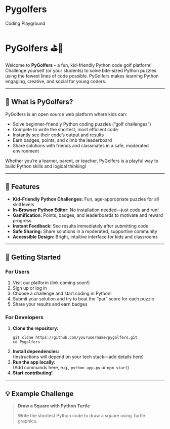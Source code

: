 # Pygolfers
Coding Playground
# PyGolfers ⛳🐍

Welcome to **PyGolfers** – a fun, kid-friendly Python code golf platform!  
Challenge yourself (or your students) to solve bite-sized Python puzzles using the fewest lines of code possible. PyGolfers makes learning Python engaging, creative, and social for young coders.

---

## 🚀 What is PyGolfers?

PyGolfers is an open source web platform where kids can:
- Solve beginner-friendly Python coding puzzles (“golf challenges”)
- Compete to write the shortest, most efficient code
- Instantly see their code’s output and results
- Earn badges, points, and climb the leaderboard
- Share solutions with friends and classmates in a safe, moderated environment

Whether you’re a learner, parent, or teacher, PyGolfers is a playful way to build Python skills and logical thinking!

---

## 🌟 Features

- **Kid-Friendly Python Challenges:** Fun, age-appropriate puzzles for all skill levels
- **In-Browser Python Editor:** No installation needed—just code and run!
- **Gamification:** Points, badges, and leaderboards to motivate and reward progress
- **Instant Feedback:** See results immediately after submitting code
- **Safe Sharing:** Share solutions in a moderated, supportive community
- **Accessible Design:** Bright, intuitive interface for kids and classrooms

---

## 🏁 Getting Started

### For Users

1. Visit our platform (link coming soon!)
2. Sign up or log in
3. Choose a challenge and start coding in Python!
4. Submit your solution and try to beat the “par” score for each puzzle
5. Share your results and earn badges

### For Developers

1. **Clone the repository:**
    ```
    git clone https://github.com/yourusername/pygolfers.git
    cd Pygolfers
    ```
2. **Install dependencies:**  
    (Instructions will depend on your tech stack—add details here)
3. **Run the app locally:**  
    (Add commands here, e.g., `python app.py` or `npm start`)
4. **Start contributing!**

---

## 💡 Example Challenge

> **Draw a Square with Python Turtle**
>
> Write the shortest Python code to draw a square using Turtle graphics.


